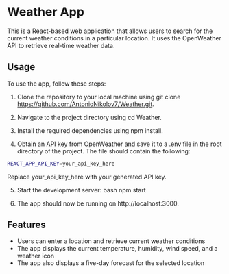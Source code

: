 # Weather App

This is a React-based web application that allows users to search for the current weather conditions in a particular location. It uses the OpenWeather API to retrieve real-time weather data.

## Usage

To use the app, follow these steps:

1. Clone the repository to your local machine using git clone https://github.com/AntonioNikolov7/Weather.git.

2. Navigate to the project directory using cd Weather.

3. Install the required dependencies using npm install.

4. Obtain an API key from OpenWeather and save it to a .env file in the root directory of the project. The file should contain the following:

```bash
REACT_APP_API_KEY=your_api_key_here
```

Replace your_api_key_here with your generated API key.

5. Start the development server:
   bash
   npm start

6. The app should now be running on http://localhost:3000.

## Features

- Users can enter a location and retrieve current weather conditions
- The app displays the current temperature, humidity, wind speed, and a weather icon
- The app also displays a five-day forecast for the selected location
